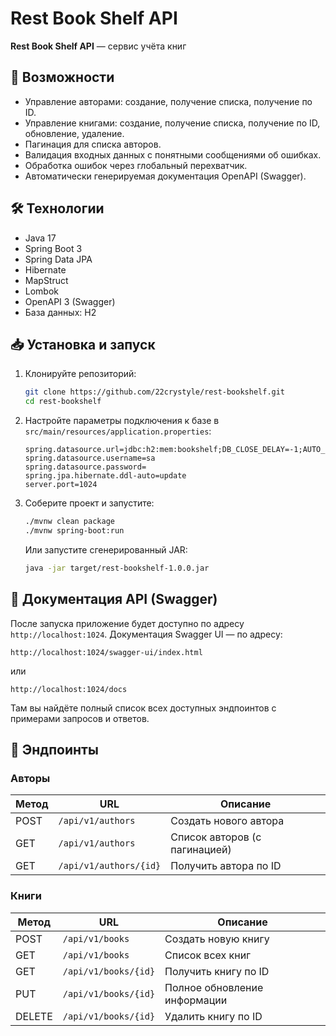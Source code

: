 # Rest Book Shelf API

**Rest Book Shelf API** — сервис учёта книг

## 🚀 Возможности

* Управление авторами: создание, получение списка, получение по ID.
* Управление книгами: создание, получение списка, получение по ID, обновление, удаление.
* Пагинация для списка авторов.
* Валидация входных данных с понятными сообщениями об ошибках.
* Обработка ошибок через глобальный перехватчик.
* Автоматически генерируемая документация OpenAPI (Swagger).

## 🛠 Технологии

* Java 17
* Spring Boot 3
* Spring Data JPA
* Hibernate
* MapStruct
* Lombok
* OpenAPI 3 (Swagger)
* База данных: H2

## 📥 Установка и запуск

1. Клонируйте репозиторий:

   ```bash
   git clone https://github.com/22crystyle/rest-bookshelf.git
   cd rest-bookshelf
   ```
2. Настройте параметры подключения к базе в `src/main/resources/application.properties`:

   ```properties
   spring.datasource.url=jdbc:h2:mem:bookshelf;DB_CLOSE_DELAY=-1;AUTO_SERVER=TRUE
   spring.datasource.username=sa
   spring.datasource.password=
   spring.jpa.hibernate.ddl-auto=update
   server.port=1024
   ```
3. Соберите проект и запустите:

   ```bash
   ./mvnw clean package
   ./mvnw spring-boot:run
   ```

   Или запустите сгенерированный JAR:

   ```bash
   java -jar target/rest-bookshelf-1.0.0.jar
   ```

## 📖 Документация API (Swagger)

После запуска приложение будет доступно по адресу `http://localhost:1024`.
Документация Swagger UI — по адресу:

```
http://localhost:1024/swagger-ui/index.html
```

или

```
http://localhost:1024/docs
```

Там вы найдёте полный список всех доступных эндпоинтов с примерами запросов и ответов.

## 🔗 Эндпоинты

### Авторы

| Метод | URL                    | Описание                      |
| ----- | ---------------------- | ----------------------------- |
| POST  | `/api/v1/authors`      | Создать нового автора         |
| GET   | `/api/v1/authors`      | Список авторов (с пагинацией) |
| GET   | `/api/v1/authors/{id}` | Получить автора по ID         |

### Книги

| Метод  | URL                  | Описание                     |
| ------ | -------------------- | ---------------------------- |
| POST   | `/api/v1/books`      | Создать новую книгу          |
| GET    | `/api/v1/books`      | Список всех книг             |
| GET    | `/api/v1/books/{id}` | Получить книгу по ID         |
| PUT    | `/api/v1/books/{id}` | Полное обновление информации |
| DELETE | `/api/v1/books/{id}` | Удалить книгу по ID          |
